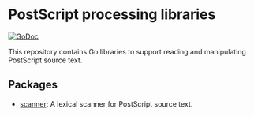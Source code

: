 # PostScript processing libraries

[![GoDoc](https://img.shields.io/static/v1?label=godoc&message=reference&color=blue)](https://pkg.go.dev/github.com/creachadair/postscript)

This repository contains Go libraries to support reading and manipulating
PostScript source text.

## Packages

- [scanner][scanner]: A lexical scanner for PostScript source text.

[scanner]: http://godoc.org/github.com/creachadair/postscript/scanner

